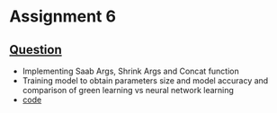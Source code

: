 # Assignment 6

## [Question](codes/question.ipynb)

- Implementing Saab Args, Shrink Args and Concat function
- Training model to obtain parameters size and model accuracy and comparison of green learning vs neural network learning
- [code](codes/question.ipynb)
